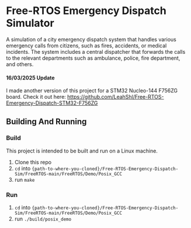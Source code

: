# Free-RTOS Emergency Dispatch Simulator
‭A simulation of a city emergency dispatch system that‬ ‭handles various emergency calls from citizens, such as fires, accidents, or medical incidents.‬ ‭The system includes a central dispatcher that forwards the calls to the relevant departments‬ ‭such as ambulance, police, fire department, and others.

#### 16/03/2025 Update
I made another version of this project for a STM32 Nucleo-144 F756ZG board. Check it out here: https://github.com/LeahShl/Free-RTOS-Emergency-Dispatch-STM32-F756ZG

## Building And Running
### Build
This project is intended to be built and run on a Linux machine.
  1. Clone this repo
  2. `cd` into `{path-to-where-you-cloned}/Free-RTOS-Emergency-Dispatch-Sim/FreeRTOS-main/FreeRTOS/Demo/Posix_GCC`
  3. run `make`

### Run
  1. `cd` into `{path-to-where-you-cloned}/Free-RTOS-Emergency-Dispatch-Sim/FreeRTOS-main/FreeRTOS/Demo/Posix_GCC`
  2. run `./build/posix_demo`
